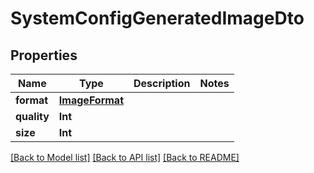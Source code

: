 # SystemConfigGeneratedImageDto

## Properties
Name | Type | Description | Notes
------------ | ------------- | ------------- | -------------
**format** | [**ImageFormat**](ImageFormat.md) |  | 
**quality** | **Int** |  | 
**size** | **Int** |  | 

[[Back to Model list]](../README.md#documentation-for-models) [[Back to API list]](../README.md#documentation-for-api-endpoints) [[Back to README]](../README.md)


